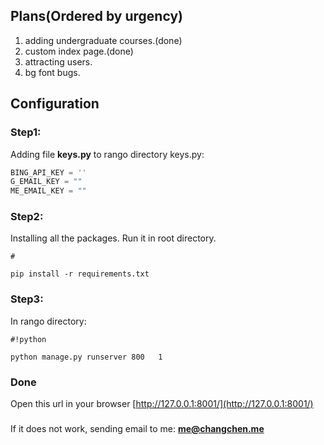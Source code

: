 ## Plans(Ordered by urgency) ##
1. adding undergraduate courses.(done)
2. custom index page.(done)
3. attracting users.
4. bg font bugs.

## Configuration ##
### Step1: ###
Adding file **keys.py** to rango directory
keys.py:   
``` python
BING_API_KEY = ''
G_EMAIL_KEY = ""
ME_EMAIL_KEY = ""
```

### Step2: ###
Installing all the packages. 
Run it in root directory.
```
#

pip install -r requirements.txt
```

### Step3: ###

In rango directory:   

```
#!python

python manage.py runserver 800   1
```

### Done ###
Open this url in your browser
[http://127.0.0.1:8001/](http://127.0.0.1:8001/)

###  ###
###  ###
If it does not work, sending email to me:
**me@changchen.me**
